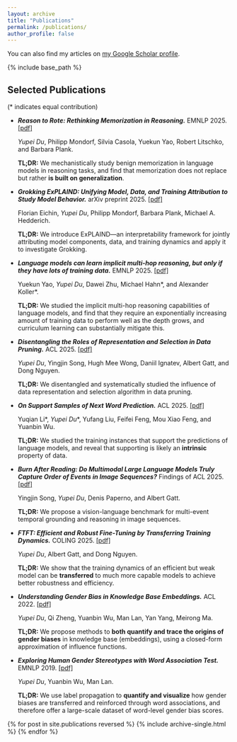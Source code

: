 ```yaml
---
layout: archive
title: "Publications"
permalink: /publications/
author_profile: false
---
```


You can also find my articles on <a href="https://scholar.google.com/citations?user=IgikFuEAAAAJ&hl=en-US">my Google Scholar profile</a>.

{% include base_path %}

## Selected Publications

(* indicates equal contribution)

- **_Reason to Rote: Rethinking Memorization in Reasoning._**
  EMNLP 2025.
  [[pdf]](https://arxiv.org/pdf/2507.04782)
  
  _Yupei Du_, Philipp Mondorf, Silvia Casola, Yuekun Yao, Robert Litschko, and Barbara Plank.
  
  **TL;DR:** We mechanistically study benign memorization in language models in reasoning tasks, and find that memorization does not replace but rather **is built on generalization**.

- **_Grokking ExPLAIND: Unifying Model, Data, and Training Attribution to Study Model Behavior._**
  arXiv preprint 2025.
  [[pdf]](https://arxiv.org/pdf/2505.20076)
  
  Florian Eichin, _Yupei Du_, Philipp Mondorf, Barbara Plank, Michael A. Hedderich.
  
  **TL;DR:** We introduce ExPLAIND—an interpretability framework for jointly attributing model components, data, and training dynamics and apply it to investigate Grokking.

- **_Language models can learn implicit multi-hop reasoning, but only if they have lots of training data._**
  EMNLP 2025.
  [[pdf]](https://www.arxiv.org/pdf/2505.17923)
  
  Yuekun Yao, _Yupei Du_, Dawei Zhu, Michael Hahn*, and Alexander Koller*.
  
  **TL;DR:** We studied the implicit multi-hop reasoning capabilities of language models, and find that they require an exponentially increasing amount of training data to perform well as the depth grows, and curriculum learning can substantially mitigate this.

- **_Disentangling the Roles of Representation and Selection in Data Pruning._**
  ACL 2025.
  [[pdf]](https://arxiv.org/pdf/2507.03648)
  
  _Yupei Du_, Yingjin Song, Hugh Mee Wong, Daniil Ignatev, Albert Gatt, and Dong Nguyen.
  
  **TL;DR:** We disentangled and systematically studied the influence of data representation and selection algorithm in data pruning.

- **_On Support Samples of Next Word Prediction._**
  ACL 2025.
  [[pdf]](https://arxiv.org/pdf/2506.04047)
  
  Yuqian Li*, <em>Yupei Du</em>*, Yufang Liu, Feifei Feng, Mou Xiao Feng, and Yuanbin Wu.
  
  **TL;DR:** We studied the training instances that support the predictions of language models, and reveal that supporting is likely an **intrinsic** property of data.

- **_Burn After Reading: Do Multimodal Large Language Models Truly Capture Order of Events in Image Sequences?_**
  Findings of ACL 2025.
  [[pdf]](https://arxiv.org/pdf/2506.10415)
  
  Yingjin Song, _Yupei Du_, Denis Paperno, and Albert Gatt.
  
  **TL;DR:** We propose a vision-language benchmark for multi-event temporal grounding and reasoning in image sequences.

- **_FTFT: Efficient and Robust Fine-Tuning by Transferring Training Dynamics._**
  COLING 2025.
  [[pdf]](https://arxiv.org/pdf/2310.06588.pdf)
  
  _Yupei Du_, Albert Gatt, and Dong Nguyen.
  
  **TL;DR:** We show that the training dynamics of an efficient but weak model can be **transferred** to much more capable models to achieve better robustness and efficiency.

- **_Understanding Gender Bias in Knowledge Base Embeddings._** ACL 2022. [[pdf]](https://aclanthology.org/2022.acl-long.98.pdf)
  
  _Yupei Du_, Qi Zheng, Yuanbin Wu, Man Lan, Yan Yang, Meirong Ma.
  
  **TL;DR:** We propose methods to **both quantify and trace the origins of gender biases** in knowledge base (embeddings), using a closed-form approximation of influence functions.

- **_Exploring Human Gender Stereotypes with Word Association Test._** EMNLP 2019. [[pdf]](https://www.aclweb.org/anthology/D19-1635.pdf)
  
  _Yupei Du_, Yuanbin Wu, Man Lan.
  
  **TL;DR:** We use label propagation to **quantify and visualize** how gender biases are transferred and reinforced through word associations, and therefore offer a large-scale dataset of word-level gender bias scores.

{% for post in site.publications reversed %}
  {% include archive-single.html %}
{% endfor %}
